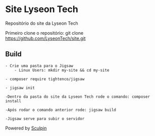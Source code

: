 # Site Lyseon Tech

Repositório do site da Lyseon Tech

Primeiro clone o repositório: git clone https://github.com/LyseonTech/site.git

## Build

	- Crie uma pasta para o Jigsaw
		- Linux Users: mkdir my-site && cd my-site

	- composer require tightenco/jigsaw	

	- jigsaw init

	-Dentro da pasta do site da Lyseon Tech rode o comando: composer install

	-Após rodar o comando anterior rode: jigsaw build

	-Jigsaw serve para subir o servidor


Powered by [Sculpin](https://github.com/sculpin/sculpin)
